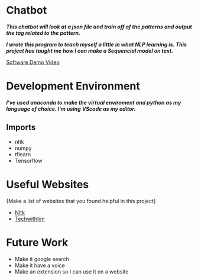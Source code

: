 # Chatbot

***This chatbot will look at a json file and train off of the patterns and output the tag related to the pattern.***

***I wrote this program to teach myself a little in what NLP learning is. This project has taught me how I can make a Sequencial model on text.***


[Software Demo Video](https://youtu.be/5tmnQp5H3r4)

# Development Environment

***I've used anaconda to make the virtual enviroment and python as my language of choice. I'm using VScode as my editor.***
## Imports
* nltk
* numpy
* tflearn
* Tensorflow

# Useful Websites

{Make a list of websites that you found helpful in this project}
* [Nltk](https://www.nltk.org/)
* [Techwithtim](https://www.youtube.com/watch?v=wypVcNIH6D4&list=PLzMcBGfZo4-ndH9FoC4YWHGXG5RZekt-Q)

# Future Work

* Make it google search
* Make it have a voice
* Make an extension so I can use it on a website



